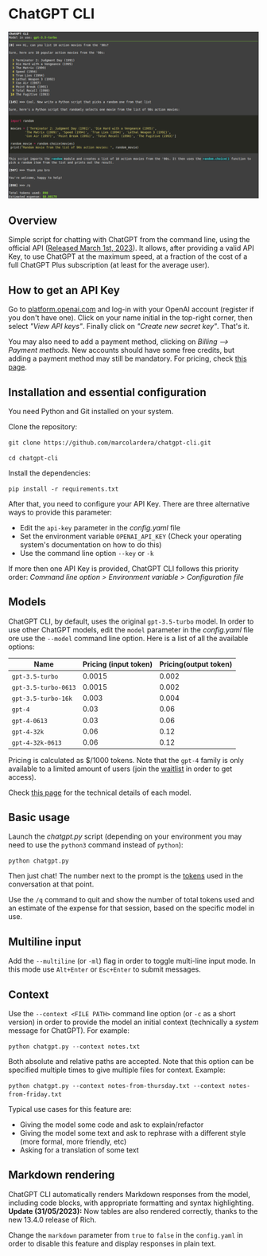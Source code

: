 # ChatGPT CLI

![Screenshot](screenshot.png)

## Overview

Simple script for chatting with ChatGPT from the command line, using the official API ([Released March 1st, 2023](https://openai.com/blog/introducing-chatgpt-and-whisper-apis)). It allows, after providing a valid API Key, to use ChatGPT at the maximum speed, at a fraction of the cost of a full ChatGPT Plus subscription (at least for the average user).

## How to get an API Key

Go to [platform.openai.com](https://platform.openai.com) and log-in with your OpenAI account (register if you don't have one). Click on your name initial in the top-right corner, then select *"View API keys"*. Finally click on *"Create new secret key"*. That's it.

You may also need to add a payment method, clicking on *Billing --> Payment methods*. New accounts should have some free credits, but adding a payment method may still be mandatory. For pricing, check [this page](https://openai.com/pricing).

## Installation and essential configuration

You need Python and Git installed on your system.

Clone the repository:

`git clone https://github.com/marcolardera/chatgpt-cli.git`

`cd chatgpt-cli`

Install the dependencies:

`pip install -r requirements.txt`

After that, you need to configure your API Key. There are three alternative ways to provide this parameter:

- Edit the `api-key` parameter in the *config.yaml* file
- Set the environment variable `OPENAI_API_KEY` (Check your operating system's documentation on how to do this)
- Use the command line option `--key` or `-k`

If more then one API Key is provided, ChatGPT CLI follows this priority order: *Command line option > Environment variable > Configuration file*

## Models

ChatGPT CLI, by default, uses the original `gpt-3.5-turbo` model. In order to use other ChatGPT models, edit the `model` parameter in the *config.yaml* file ore use the `--model` command line option. Here is a list of all the available options:

|Name|Pricing (input token)|Pricing(output token)|
|---|---|---|
|`gpt-3.5-turbo`|0.0015|0.002|
|`gpt-3.5-turbo-0613`|0.0015|0.002|
|`gpt-3.5-turbo-16k`|0.003|0.004|
|`gpt-4`|0.03|0.06|
|`gpt-4-0613`|0.03|0.06|
|`gpt-4-32k`|0.06|0.12|
|`gpt-4-32k-0613`|0.06|0.12|

Pricing is calculated as $/1000 tokens. Note that the `gpt-4` family is only available to a limited amount of users (join the [waitlist](https://openai.com/waitlist/gpt-4-api) in order to get access).

Check [this page](https://platform.openai.com/docs/models) for the technical details of each model.

## Basic usage

Launch the *chatgpt.py* script (depending on your environment you may need to use the `python3` command instead of `python`):

`python chatgpt.py`

Then just chat! The number next to the prompt is the [tokens](https://platform.openai.com/tokenizer) used in the conversation at that point.

Use the `/q` command to quit and show the number of total tokens used and an estimate of the expense for that session, based on the specific model in use.

## Multiline input

Add the `--multiline` (or `-ml`) flag in order to toggle multi-line input mode. In this mode use `Alt+Enter` or `Esc+Enter` to submit messages.

## Context

Use the `--context <FILE PATH>` command line option (or `-c` as a short version) in order to provide the model an initial context (technically a *system* message for ChatGPT). For example:

`python chatgpt.py --context notes.txt`

Both absolute and relative paths are accepted. Note that this option can be specified multiple times to give multiple files for context. Example:

`python chatgpt.py --context notes-from-thursday.txt --context notes-from-friday.txt`

Typical use cases for this feature are:

- Giving the model some code and ask to explain/refactor
- Giving the model some text and ask to rephrase with a different style (more formal, more friendly, etc)
- Asking for a translation of some text

## Markdown rendering

ChatGPT CLI automatically renders Markdown responses from the model, including code blocks, with appropriate formatting and syntax highlighting. **Update (31/05/2023):** Now tables are also rendered correctly, thanks to the new 13.4.0 release of Rich.

Change the `markdown` parameter from `true` to `false` in the `config.yaml` in order to disable this feature and display responses in plain text.
